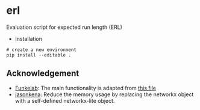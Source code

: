 # erl
Evaluation script for expected run length (ERL)


- Installation
```
# create a new environment
pip install --editable .
```

Acknowledgement
---
- [Funkelab](https://github.com/funkelab): The main functionality is adapted from [this file](https://github.com/funkelab/funlib.evaluate/blob/master/funlib/evaluate/run_length.py)
- [jasonkena](https://jasonkena.github.io/): Reduce the memory usage by replacing the networkx object with a self-defined networkx-lite object.
